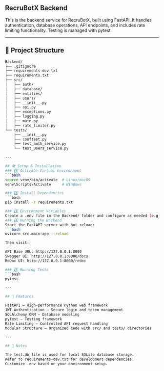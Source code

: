 ## RecruBotX Backend
This is the backend service for RecruBotX, built using FastAPI. It handles authentication, database operations, API endpoints, and includes rate limiting functionality. Testing is managed with pytest.

---

## 📂 Project Structure

```bash
Backend/
├── .gitignore
├── requirements-dev.txt
├── requirements.txt
├── src/
│   ├── auth/
│   ├── database/
│   ├── entities/
│   ├── users/
│   ├── __init__.py
│   ├── api.py
│   ├── exceptions.py
│   ├── logging.py
│   ├── main.py
│   ├── rate_limiter.py
└── tests/
    ├── __init__.py
    ├── conftest.py
    ├── test_auth_service.py
    └── test_users_service.py

---

## 🛠️ Setup & Installation
### 1️⃣ Activate Virtual Environment
```bash
source venv/bin/activate  # Linux/macOS
venv\Scripts\Activate     # Windows

### 2️⃣ Install Dependencies
```bash
pip install -r requirements.txt

### 3️⃣ Environment Variables
Create a .env file in the Backend/ folder and configure as needed (e.g., database URL, secret keys).
### 4️⃣ Running the Backend
Start the FastAPI server with hot reload:
```bash
uvicorn src.main:app --reload

Then visit:

API Base URL: http://127.0.0.1:8000
Swagger UI: http://127.0.0.1:8000/docs
ReDoc UI: http://127.0.0.1:8000/redoc

### 5️⃣ Running Tests
```bash
pytest

---

## 🚀 Features

FastAPI – High-performance Python web framework
JWT Authentication – Secure login and token management
SQLAlchemy ORM – Database modeling
pytest – Testing framework
Rate Limiting – Controlled API request handling
Modular Structure – Organized code with src/ and tests/ directories

---

## 🧪 Notes

The test.db file is used for local SQLite database storage.
Refer to requirements-dev.txt for development dependencies.
Customize .env based on your environment setup.
